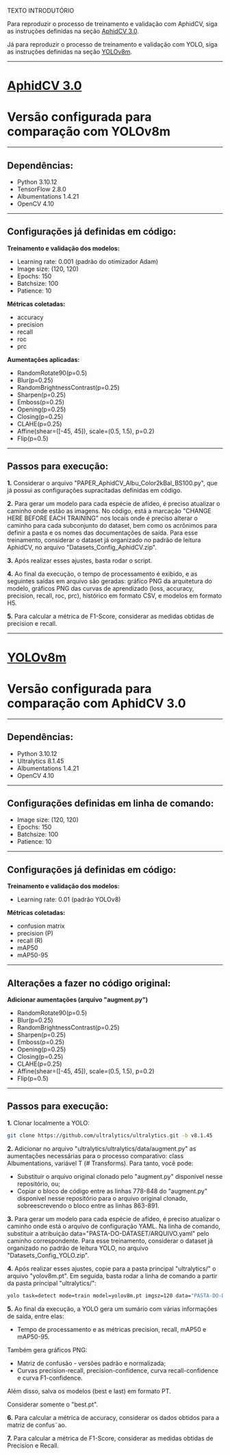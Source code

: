 TEXTO INTRODUTÓRIO

Para reproduzir o processo de treinamento e validação com AphidCV, siga as instruções definidas na seção [AphidCV 3.0](#teste1).

Já para reproduzir o processo de treinamento e validação com YOLO, siga as instruções definidas na seção [YOLOv8m](#teste2).


***
# <a href="#teste1">AphidCV 3.0</a>
# Versão configurada para comparação com YOLOv8m
***

## Dependências:

- Python 3.10.12
- TensorFlow 2.8.0
- Albumentations 1.4.21
- OpenCV 4.10

***

## Configurações já definidas em código:

**Treinamento e validação dos modelos:**

- Learning rate: 0.001 (padrão do otimizador Adam)
- Image size: (120, 120)
- Epochs: 150
- Batchsize: 100
- Patience: 10

**Métricas coletadas:**

- accuracy
- precision
- recall
- roc
- prc

**Aumentações aplicadas:**

- RandomRotate90(p=0.5)
- Blur(p=0.25)
- RandomBrightnessContrast(p=0.25)
- Sharpen(p=0.25)
- Emboss(p=0.25)
- Opening(p=0.25)
- Closing(p=0.25)
- CLAHE(p=0.25)
- Affine(shear=([-45, 45]), scale=(0.5, 1.5), p=0.2)
- Flip(p=0.5)

***

## Passos para execução:

**1.** Considerar o arquivo "PAPER_AphidCV_Albu_Color2kBal_BS100.py", que já possui as configurações supracitadas definidas em código.

**2.** Para gerar um modelo para cada espécie de afídeo, é preciso atualizar o caminho onde estão as imagens. No código, está a marcação "CHANGE HERE BEFORE EACH TRAINING" nos locais onde é preciso alterar o caminho para cada subconjunto do dataset, bem como os acrônimos para definir a pasta e os nomes das documentações de saída. Para esse treinamento, considerar o dataset já organizado no padrão de leitura AphidCV, no arquivo "Datasets_Config_AphidCV.zip".

**3.** Após realizar esses ajustes, basta rodar o script.

**4.** Ao final da execução, o tempo de processamento é exibido, e as seguintes saídas em arquivo são geradas: gráfico PNG da arquitetura do modelo, gráficos PNG das curvas de aprendizado (loss, accuracy, precision, recall, roc, prc), histórico em formato CSV, e modelos em formato H5.

**5.** Para calcular a métrica de F1-Score, considerar as medidas obtidas de precision e recall.


***


# <a href="#teste2">YOLOv8m</a>
# Versão configurada para comparação com AphidCV 3.0

***

## Dependências:

- Python 3.10.12
- Ultralytics 8.1.45
- Albumentations 1.4.21
- OpenCV 4.10

***

## Configurações definidas em linha de comando:

- Image size: (120, 120)
- Epochs: 150
- Batchsize: 100
- Patience: 10

***

## Configurações já definidas em código:

**Treinamento e validação dos modelos:**
- Learning rate: 0.01 (padrão YOLOv8)

**Métricas coletadas:**
- confusion matrix
- precision (P)
- recall (R)
- mAP50
- mAP50-95
  
***

## Alterações a fazer no código original:

**Adicionar aumentações (arquivo "augment.py")**
- RandomRotate90(p=0.5)
- Blur(p=0.25)
- RandomBrightnessContrast(p=0.25)
- Sharpen(p=0.25)
- Emboss(p=0.25)
- Opening(p=0.25)
- Closing(p=0.25)
- CLAHE(p=0.25)
- Affine(shear=([-45, 45]), scale=(0.5, 1.5), p=0.2)
- Flip(p=0.5)
  
***

## Passos para execução:

**1.** Clonar localmente a YOLO:
```bash
git clone https://github.com/ultralytics/ultralytics.git -b v8.1.45
```
**2.** Adicionar no arquivo "ultralytics/ultralytics/data/augment.py" as aumentações necessárias para o processo comparativo: class Albumentations, variável T (# Transforms).
Para tanto, você pode:

- Substituir o arquivo original clonado pelo "augment.py" disponível nesse repositório, ou;
- Copiar o bloco de código entre as linhas 778-848 do "augment.py" disponível nesse repositório para o arquivo original clonado, sobreescrevendo o bloco entre as linhas 863-891.

**3.** Para gerar um modelo para cada espécie de afídeo, é preciso atualizar o caminho onde está o arquivo de configuração YAML. Na linha de comando, substituir a atribuição data="PASTA-DO-DATASET/ARQUIVO.yaml" pelo caminho correspondente. Para esse treinamento, considerar o dataset já organizado no padrão de leitura YOLO, no arquivo "Datasets_Config_YOLO.zip".

**4.** Após realizar esses ajustes, copie para a pasta principal "ultralytics/" o arquivo "yolov8m.pt". Em seguida, basta rodar a linha de comando a partir da pasta principal "ultralytics/":

```bash
yolo task=detect mode=train model=yolov8m.pt imgsz=120 data="PASTA-DO-DATASET/ARQUIVO.yaml" epochs=150 batch=100 workers=20 device=0 val=True keras=True patience=10 augment=true
```

**5.** Ao final da execução, a YOLO gera um sumário com várias informações de saída, entre elas: 
- Tempo de processamento e as métricas precision, recall, mAP50 e mAP50-95.

Também gera gráficos PNG: 
- Matriz de confusão - versões padrão e normalizada;
- Curvas precision-recall, precision-confidence, curva recall-confidence e curva F1-confidence. 

Além disso, salva os modelos (best e last) em formato PT. 

Considerar somente o "best.pt".

**6.** Para calcular a métrica de accuracy, considerar os dados obtidos para a matriz de confus˜ao.

**7.** Para calcular a métrica de F1-Score, considerar as medidas obtidas de Precision e Recall.
